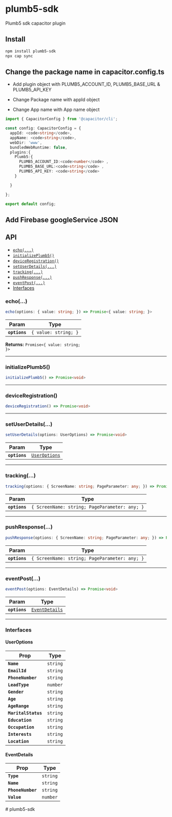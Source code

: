 # plumb5-sdk

Plumb5 sdk capacitor plugin

## Install

```bash
npm install plumb5-sdk
npx cap sync
```
## Change the package name in capacitor.config.ts

- Add plugin object with PLUMB5_ACCOUNT_ID, PLUMB5_BASE_URL & PLUMB5_API_KEY

- Change Package name with appId object
- Change App name with App name object

```typescript
import { CapacitorConfig } from '@capacitor/cli';

const config: CapacitorConfig = {
  appId: <code>string</code>,
  appName: <code>string</code>,
  webDir: 'www',
  bundledWebRuntime: false,
  plugins:{
    Plumb5:{
      PLUMB5_ACCOUNT_ID:<code>number</code> ,
      PLUMB5_BASE_URL:<code>string</code> ,
      PLUMB5_API_KEY: <code>string</code> 
    }

  }

};

export default config;
```
## Add Firebase googleService JSON 



## API

<docgen-index>

* [`echo(...)`](#echo)
* [`initializePlumb5()`](#initializeplumb5)
* [`deviceRegistration()`](#deviceregistration)
* [`setUserDetails(...)`](#setuserdetails)
* [`tracking(...)`](#tracking)
* [`pushResponse(...)`](#pushresponse)
* [`eventPost(...)`](#eventpost)
* [Interfaces](#interfaces)

</docgen-index>

<docgen-api>
<!--Update the source file JSDoc comments and rerun docgen to update the docs below-->

### echo(...)

```typescript
echo(options: { value: string; }) => Promise<{ value: string; }>
```

| Param         | Type                            |
| ------------- | ------------------------------- |
| **`options`** | <code>{ value: string; }</code> |

**Returns:** <code>Promise&lt;{ value: string; }&gt;</code>

--------------------


### initializePlumb5()

```typescript
initializePlumb5() => Promise<void>
```

--------------------


### deviceRegistration()

```typescript
deviceRegistration() => Promise<void>
```

--------------------


### setUserDetails(...)

```typescript
setUserDetails(options: UserOptions) => Promise<void>
```

| Param         | Type                                                |
| ------------- | --------------------------------------------------- |
| **`options`** | <code><a href="#useroptions">UserOptions</a></code> |

--------------------


### tracking(...)

```typescript
tracking(options: { ScreenName: string; PageParameter: any; }) => Promise<void>
```

| Param         | Type                                                     |
| ------------- | -------------------------------------------------------- |
| **`options`** | <code>{ ScreenName: string; PageParameter: any; }</code> |

--------------------


### pushResponse(...)

```typescript
pushResponse(options: { ScreenName: string; PageParameter: any; }) => Promise<void>
```

| Param         | Type                                                     |
| ------------- | -------------------------------------------------------- |
| **`options`** | <code>{ ScreenName: string; PageParameter: any; }</code> |

--------------------


### eventPost(...)

```typescript
eventPost(options: EventDetails) => Promise<void>
```

| Param         | Type                                                  |
| ------------- | ----------------------------------------------------- |
| **`options`** | <code><a href="#eventdetails">EventDetails</a></code> |

--------------------


### Interfaces


#### UserOptions

| Prop                | Type                |
| ------------------- | ------------------- |
| **`Name`**          | <code>string</code> |
| **`EmailId`**       | <code>string</code> |
| **`PhoneNumber`**   | <code>string</code> |
| **`LeadType`**      | <code>number</code> |
| **`Gender`**        | <code>string</code> |
| **`Age`**           | <code>string</code> |
| **`AgeRange`**      | <code>string</code> |
| **`MaritalStatus`** | <code>string</code> |
| **`Education`**     | <code>string</code> |
| **`Occupation`**    | <code>string</code> |
| **`Interests`**     | <code>string</code> |
| **`Location`**      | <code>string</code> |


#### EventDetails

| Prop              | Type                |
| ----------------- | ------------------- |
| **`Type`**        | <code>string</code> |
| **`Name`**        | <code>string</code> |
| **`PhoneNumber`** | <code>string</code> |
| **`Value`**       | <code>number</code> |

</docgen-api>
# plumb5-sdk
